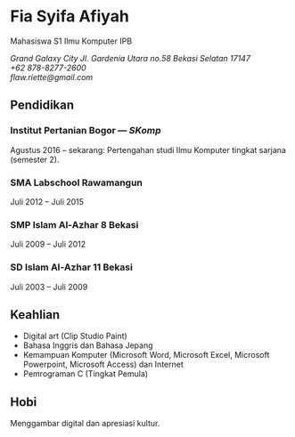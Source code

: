 
# Fia Syifa Afiyah
Mahasiswa S1 Ilmu Komputer IPB

*Grand Galaxy City Jl. Gardenia Utara no.58 Bekasi Selatan 17147*  
*+62 878-8277-2600*  
*flaw.riette@gmail*.*com*

## Pendidikan
### Institut Pertanian Bogor &mdash; *SKomp*

Agustus 2016 – sekarang: Pertengahan studi Ilmu Komputer tingkat sarjana (semester 2).

### SMA Labschool Rawamangun

Juli 2012 – Juli 2015 

### SMP Islam Al-Azhar 8 Bekasi

Juli 2009 – Juli 2012

### SD Islam Al-Azhar 11 Bekasi

Juli 2003 – Juli 2009

## Keahlian

- Digital art (Clip Studio Paint)
- Bahasa Inggris dan Bahasa Jepang
- Kemampuan Komputer (Microsoft Word, Microsoft Excel, Microsoft Powerpoint, Microsoft Access) dan Internet
- Pemrograman C (Tingkat Pemula)

## Hobi

Menggambar digital dan apresiasi kultur.


